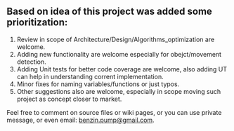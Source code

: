 ## Based on idea of this project was added some prioritization:
1. Review in scope of Architecture/Design/Algorithms_optimization are welcome.
2. Adding new functionality are welcome especially for obejct/movement detection.
3. Adding Unit tests for better code coverage are welcome, also adding UT can help in understanding corrent implementation.
4. Minor fixes for naming variables/functions or just typos.
5. Other suggestions also are welcome, especially in scope moving such project as concept closer to market.

Feel free to comment on source files or wiki pages, or you can use private message, or even email: benzin.pump@gmail.com.
